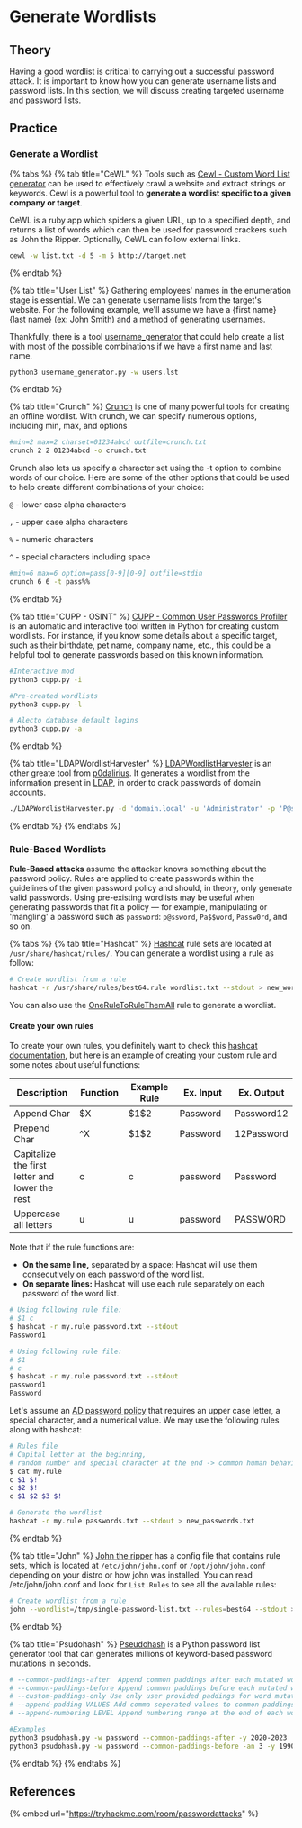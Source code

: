 # Generate Wordlists

## Theory

Having a good wordlist is critical to carrying out a successful password attack. It is important to know how you can generate username lists and password lists. In this section, we will discuss creating targeted username and password lists.

## Practice

### Generate a Wordlist

{% tabs %}
{% tab title="CeWL" %}
Tools such as [Cewl - Custom Word List generator](https://github.com/digininja/CeWL) can be used to effectively crawl a website and extract strings or keywords. Cewl is a powerful tool to **generate a wordlist specific to a given company or target**.

CeWL is a ruby app which spiders a given URL, up to a specified depth, and returns a list of words which can then be used for password crackers such as John the Ripper. Optionally, CeWL can follow external links.

```bash
cewl -w list.txt -d 5 -m 5 http://target.net
```
{% endtab %}

{% tab title="User List" %}
Gathering employees' names in the enumeration stage is essential. We can generate username lists from the target's website. For the following example, we'll assume we have a {first name} {last name} (ex: John Smith) and a method of generating usernames.

Thankfully, there is a tool [username\_generator](https://github.com/therodri2/username\_generator.git) that could help create a list with most of the possible combinations if we have a first name and last name.

```bash
python3 username_generator.py -w users.lst
```
{% endtab %}

{% tab title="Crunch" %}
[Crunch](https://github.com/jim3ma/crunch) is one of many powerful tools for creating an offline wordlist. With crunch, we can specify numerous options, including min, max, and options

```bash
#min=2 max=2 charset=01234abcd outfile=crunch.txt
crunch 2 2 01234abcd -o crunch.txt
```

Crunch also lets us specify a character set using the -t option to combine words of our choice. Here are some of the other options that could be used to help create different combinations of your choice:

`@` - lower case alpha characters

`,` - upper case alpha characters

`%` - numeric characters

`^` - special characters including space

```bash
#min=6 max=6 option=pass[0-9][0-9] outfile=stdin
crunch 6 6 -t pass%%
```
{% endtab %}

{% tab title="CUPP - OSINT" %}
[CUPP - Common User Passwords Profiler](https://github.com/Mebus/cupp) is an automatic and interactive tool written in Python for creating custom wordlists. For instance, if you know some details about a specific target, such as their birthdate, pet name, company name, etc., this could be a helpful tool to generate passwords based on this known information.

```bash
#Interactive mod
python3 cupp.py -i

#Pre-created wordlists
python3 cupp.py -l

# Alecto database default logins
python3 cupp.py -a
```
{% endtab %}

{% tab title="LDAPWordlistHarvester" %}
[LDAPWordlistHarvester](https://github.com/p0dalirius/LDAPWordlistHarvester) is an other greate tool from [p0dalirius](https://github.com/p0dalirius). It generates a wordlist from the information present in [LDAP](../../delivery/protocols/ldap.md), in order to crack passwords of domain accounts.

```bash
./LDAPWordlistHarvester.py -d 'domain.local' -u 'Administrator' -p 'P@ssw0rd123!' --dc-ip 192.168.1.101
```
{% endtab %}
{% endtabs %}

### Rule-Based Wordlists

**Rule-Based attacks** assume the attacker knows something about the password policy. Rules are applied to create passwords within the guidelines of the given password policy and should, in theory, only generate valid passwords. Using pre-existing wordlists may be useful when generating passwords that fit a policy — for example, manipulating or 'mangling' a password such as `password`: `p@ssword`, `Pa$$word`, `Passw0rd`, and so on.

{% tabs %}
{% tab title="Hashcat" %}
[Hashcat](https://github.com/hashcat/hashcat) rule sets are located at `/usr/share/hashcat/rules/`. You can generate a wordlist using a rule as follow:

```bash
# Create wordlist from a rule
hashcat -r /usr/share/rules/best64.rule wordlist.txt --stdout > new_wordlist.txt
```

You can also use the [OneRuleToRuleThemAll](https://github.com/NotSoSecure/password\_cracking\_rules/blob/master/OneRuleToRuleThemAll.rule) rule to generate a wordlist.

#### Create your own rules

To create your own rules, you definitely want to check this [hashcat documentation](https://hashcat.net/wiki/doku.php?id=rule\_based\_attack), but here is an example of creating your custom rule and some notes about useful functions:

<table><thead><tr><th width="180">Description</th><th width="98">Function</th><th width="139">Example Rule</th><th width="148"> Ex. Input</th><th> Ex. Output</th></tr></thead><tbody><tr><td>Append Char</td><td>$X</td><td>$1$2</td><td>Password</td><td>Password12</td></tr><tr><td>Prepend Char</td><td>^X</td><td>$1$2</td><td>Password</td><td>12Password</td></tr><tr><td>Capitalize the first letter and lower the rest</td><td>c</td><td>c</td><td>password</td><td>Password</td></tr><tr><td>Uppercase all letters</td><td>u</td><td>u</td><td>password</td><td>PASSWORD</td></tr></tbody></table>

Note that if the rule functions are:&#x20;

* **On the same line,** separated by a space: Hashcat will use them consecutively on each password of the word list.&#x20;
* **On separate lines:** Hashcat will use each rule separately on each password of the word list.&#x20;

```bash
# Using following rule file:
# $1 c
$ hashcat -r my.rule password.txt --stdout 
Password1

# Using following rule file:
# $1
# c
$ hashcat -r my.rule password.txt --stdout
password1
Password
```

Let's assume an [AD password policy](broken-reference) that requires an upper case letter, a special character, and a numerical value. We may use the following rules along with hashcat:

```bash
# Rules file
# Capital letter at the beginning, 
# random number and special character at the end -> common human behaviour ;)
$ cat my.rule
c $1 $!
c $2 $!
c $1 $2 $3 $!

# Generate the wordlist
hashcat -r my.rule passwords.txt --stdout > new_passwords.txt
```
{% endtab %}

{% tab title="John" %}
[John the ripper](https://github.com/openwall/john) has a config file that contains rule sets, which is located at `/etc/john/john.conf` or `/opt/john/john.conf` depending on your distro or how john was installed. You can read /etc/john/john.conf and look for `List.Rules` to see all the available rules:

```bash
# Create wordlist from a rule
john --wordlist=/tmp/single-password-list.txt --rules=best64 --stdout > wordlist.txt
```
{% endtab %}

{% tab title="Psudohash" %}
[Pseudohash](https://github.com/t3l3machus/psudohash) is a Python password list generator tool that can generates millions of keyword-based password mutations in seconds.

```bash
# --common-paddings-after  Append common paddings after each mutated word
# --common-paddings-before Append common paddings before each mutated word
# --custom-paddings-only Use only user provided paddings for word mutations (must be used with -ap AND (-cpb OR -cpa))
# --append-padding VALUES Add comma seperated values to common paddings
# --append-numbering LEVEL Append numbering range at the end of each word mutation (before appending year or common paddings).

#Examples
python3 psudohash.py -w password --common-paddings-after -y 2020-2023
python3 psudohash.py -w password --common-paddings-before -an 3 -y 1990-2022
```
{% endtab %}
{% endtabs %}

## References

{% embed url="https://tryhackme.com/room/passwordattacks" %}
